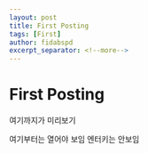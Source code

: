 ```yaml
---
layout: post
title: First Posting
tags: [First]
author: fidabspd
excerpt_separator: <!--more-->
---
```


# First Posting

여기까지가 미리보기
<!--more-->
여기부터는 열어야 보임 엔터키는 안보임
